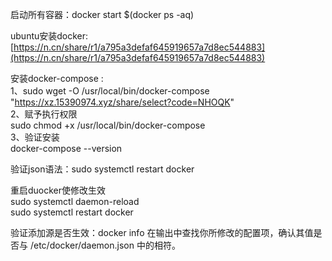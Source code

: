 启动所有容器：docker start $(docker ps -aq)
 
ubuntu安装docker:  
[https://n.cn/share/r1/a795a3defaf645919657a7d8ec544883](https://n.cn/share/r1/a795a3defaf645919657a7d8ec544883)
 
安装docker-compose :  
1、sudo wget -O /usr/local/bin/docker-compose "https://xz.15390974.xyz/share/select?code=NHOQK"  
2、赋予执行权限  
sudo chmod +x /usr/local/bin/docker-compose  
3、验证安装  
docker-compose --version
 
验证json语法：sudo systemctl restart docker
 
重启duocker使修改生效  
sudo systemctl daemon-reload  
sudo systemctl restart docker
   

验证添加源是否生效：docker info 在输出中查找你所修改的配置项，确认其值是否与 /etc/docker/daemon.json 中的相符。